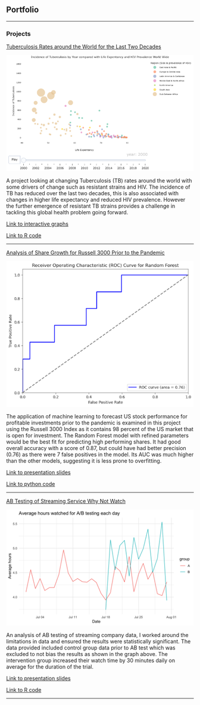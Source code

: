 ## Portfolio

---

### Projects

[Tuberculosis Rates around the World for the Last Two Decades](https://rpubs.com/AstridChristyne/1101876)

<img src="Projects/TBHIVrate/TBHIVLE.png?raw=true"/>

A project looking at changing Tuberculosis (TB) rates around the world with some drivers of change such as 
resistant strains and HIV. The incidence of TB has reduced over the last two decades, this
is also associated with changes in higher life expectancy and reduced HIV prevalence. However the further
emergence of resistant TB strains provides a challenge in tackling this global health problem going forward. 


[Link to interactive graphs](https://rpubs.com/AstridChristyne/1071153)


[Link to R code](https://rpubs.com/AstridChristyne/1101876/)



---


[Analysis of Share Growth for Russell 3000 Prior to the Pandemic](Projects/FinanceRussell3000index/DataModellingFinance.ipynb)

<img src="Projects/FinanceRussell3000index/AUC.png?raw=true"/>

The application of machine learning to forecast US stock performance for profitable investments prior to the pandemic is examined in this project using the 
Russell 3000 Index as it contains 98 percent of the US market that is open for investment. The Random Forest model with refined parameters would 
be the best fit for predicting high performing shares. It had good overall accuracy with a score of 0.87, but could have had 
better precision (0.76) as there were 7 false positives in the model. Its AUC was much higher than the other models, suggesting it is less prone to overfitting.


[Link to presentation slides](Projects/FinanceRussell3000index/HedgefundInvestment.pdf)


[Link to python code](https://github.com/Astrid-dG/astrid-dg.github.io/tree/master/Projects/FinanceRussell3000index)



---



[AB Testing of Streaming Service Why Not Watch](Projects/Streaming_ABtest/ABtestingR.pdf)

<img src="Projects/Streaming_ABtest/ABhrsWatched.png?raw=true"/> 

An analysis of AB testing of streaming company data, I worked around the limitations in data
and ensured the results were statistically significant. The data provided included control group data prior 
to AB test which was excluded to not bias the results as shown in the graph above. The intervention group 
increased their watch time by 30 minutes daily on average for the duration of the trial. 


[Link to presentation slides](Projects/Streaming_ABtest/whynotwatchpres.pdf)


[Link to R code](Projects/Streaming_ABtest/ABtestingR.pdf)




---
